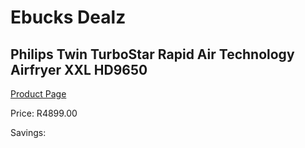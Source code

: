 
# Ebucks Dealz
## Philips Twin TurboStar Rapid Air Technology Airfryer XXL HD9650
[Product Page](https://www.ebucks.com/web/shop/productSelected.do?prodId=1063241440&catId=704983235)

Price: R4899.00

Savings: 


	